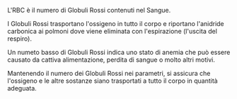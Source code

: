 L'RBC è il numero di Globuli Rossi contenuti nel Sangue.

I Globuli Rossi trasportano l'ossigeno in tutto il corpo e riportano l'anidride carbonica ai polmoni dove viene eliminata con l'espirazione (l'uscita
del respiro).

Un numeto basso di Globuli Rossi indica uno stato di anemia che può essere causato da cattiva alimentazione, perdita di sangue o molto altri motivi.

Mantenendo il numero dei Globuli Rossi nei parametri, si assicura che l'ossigeno e le altre sostanze siano trasportati a tutto il corpo in quantità
adeguata.
